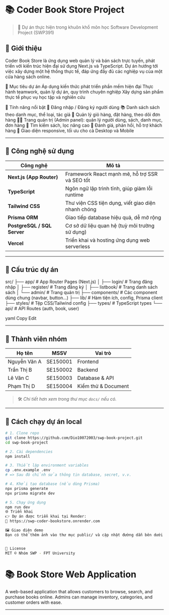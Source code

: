 # 📚 Coder Book Store Project

> 🏫 Dự án thực hiện trong khuôn khổ môn học Software Development Project (SWP391)

## 🔖 Giới thiệu

Coder Book Store là ứng dụng web quản lý và bán sách trực tuyến, phát triển với kiến trúc hiện đại sử dụng Next.js và TypeScript. Dự án hướng tới việc xây dựng một hệ thống thực tế, đáp ứng đầy đủ các nghiệp vụ của một cửa hàng sách online.

🎯 Mục tiêu dự án
Áp dụng kiến thức phát triển phần mềm hiện đại
Thực hành teamwork, quản lý dự án, quy trình chuyên nghiệp
Xây dựng sản phẩm thực tế phục vụ học tập và nghiên cứu

🌟 Tính năng nổi bật
🔐 Đăng nhập / Đăng ký người dùng
📚 Danh sách sách theo danh mục, thể loại, tác giả
🛒 Quản lý giỏ hàng, đặt hàng, theo dõi đơn hàng
🧑‍💼 Trang quản trị (Admin panel): quản lý người dùng, sách, danh mục, đơn hàng
🔎 Tìm kiếm sách, lọc nâng cao
💬 Đánh giá, phản hồi, hỗ trợ khách hàng
📱 Giao diện responsive, tối ưu cho cả Desktop và Mobile

---

## 🚀 Công nghệ sử dụng

| Công nghệ                   | Mô tả                                              |
| --------------------------- | -------------------------------------------------- |
| **Next.js (App Router)**    | Framework React mạnh mẽ, hỗ trợ SSR và SEO tốt     |
| **TypeScript**              | Ngôn ngữ lập trình tĩnh, giúp giảm lỗi runtime     |
| **Tailwind CSS**            | Thư viện CSS tiện dụng, viết giao diện nhanh chóng |
| **Prisma ORM**              | Giao tiếp database hiệu quả, dễ mở rộng            |
| **PostgreSQL / SQL Server** | Cơ sở dữ liệu quan hệ (tuỳ môi trường sử dụng)     |
| **Vercel**                  | Triển khai và hosting ứng dụng web serverless      |

---

## 🧩 Cấu trúc dự án

src/
├── app/ # App Router Pages (Next.js)
│ ├── login/ # Trang đăng nhập
│ ├── register/ # Trang đăng ký
│ ├── listbook/ # Trang danh sách sách
│ └── admin/ # Trang quản trị
├── components/ # Các component dùng chung (navbar, button...)
├── lib/ # Hàm tiện ích, config, Prisma client
├── styles/ # Tệp CSS/Tailwind config
├── types/ # TypeScript types
└── api/ # API Routes (auth, book, user)

yaml
Copy
Edit

---

## 👥 Thành viên nhóm

| Họ tên       | MSSV     | Vai trò             |
| ------------ | -------- | ------------------- |
| Nguyễn Văn A | SE150001 | Frontend            |
| Trần Thị B   | SE150002 | Backend             |
| Lê Văn C     | SE150003 | Database & API      |
| Phạm Thị D   | SE150004 | Kiểm thử & Document |

> 🛠️ _Chi tiết hơn xem trong thư mục `docs/` nếu có._

---

## 🧪 Cách chạy dự án local

```bash
# 1. Clone repo
git clone https://github.com/Dio10072003/swp-book-project.git
cd swp-book-project

# 2. Cài dependencies
npm install

# 3. Thiết lập environment variables
cp .env.example .env
# => Sau đó chỉnh sửa thông tin database, secret, v.v.

# 4. Khởi tạo database (nếu dùng Prisma)
npx prisma generate
npx prisma migrate dev

# 5. Chạy ứng dụng
npm run dev
🌐 Triển khai
👉 Dự án được triển khai tại Render:
🔗 https://swp-coder-bookstore.onrender.com

🖼️ Giao diện demo
Bạn có thể thêm ảnh vào thư mục public/ và cập nhật đường dẫn bên dưới nếu cần.


📄 License
MIT © Nhóm SWP - FPT University
```

# 📚 Book Store Web Application

A web-based application that allows customers to browse, search, and purchase books online. Admins can manage inventory, categories, and customer orders with ease.

---
